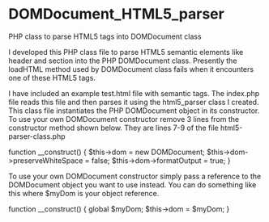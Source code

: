 # DOMDocument_HTML5_parser
PHP class to parse HTML5 tags into DOMDocument class

I developed this PHP class file  to parse HTML5 semantic elements like header and section into the PHP DOMDocument class. Presently the loadHTML method used by DOMDocument class fails when it encounters one of these HTML5 tags.

I have included an example test.html file with semantic tags. The index.php file reads this file and then parses it using the  html5_parser class I created. This class file instantiates the PHP DOMDocument object in its constructor. To use your own DOMDocument constructor remove 3 lines from the constructor method shown below. They are lines 7-9 of the file  html5-parser-class.php

  function __construct() {
    $this->dom = new DOMDocument;
    $this->dom->preserveWhiteSpace = false;
    $this->dom->formatOutput = true;
  }

To use your own DOMDocument constructor simply pass a reference to the DOMDocument object you want to use instead. You can do something like this where $myDom is your object reference.  
  
  function __construct() {
    global $myDom;
    $this->dom = $myDom;
  }
